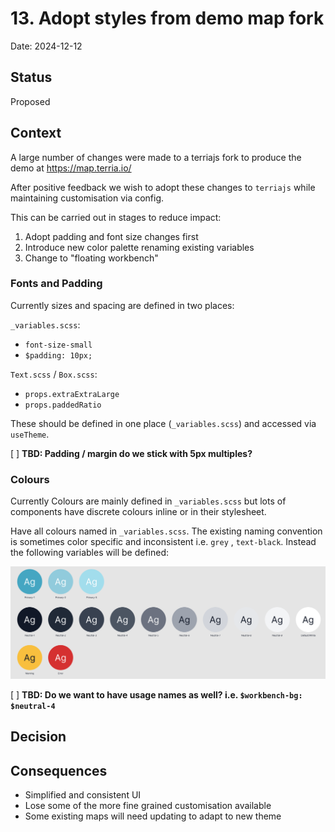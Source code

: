 # 13. Adopt styles from demo map fork

Date: 2024-12-12

## Status

Proposed

## Context

A large number of changes were made to a terriajs fork to produce the demo at https://map.terria.io/ 

After positive feedback we wish to adopt these changes to `terriajs` while maintaining customisation via config.

This can be carried out in stages to reduce impact:

1. Adopt padding and font size changes first
2. Introduce new color palette renaming existing variables
3. Change to "floating workbench"


### Fonts and Padding
Currently sizes and spacing are defined in two places:

`_variables.scss`:
- `font-size-small`
- `$padding: 10px;`

`Text.scss` / `Box.scss`:
- `props.extraExtraLarge` 
- `props.paddedRatio`

These should be defined in one place (`_variables.scss`) and accessed via `useTheme`.

[ ] **TBD: Padding / margin do we stick with 5px multiples?**

### Colours
Currently Colours are mainly defined in `_variables.scss` but lots of components have discrete colours inline or in their stylesheet.

Have all colours named in `_variables.scss`. The existing naming convention is sometimes color specific and inconsistent i.e. `grey` , `text-black`. Instead the following variables will be defined:

![weblate workflow](./imgs/colours.png)


[ ] **TBD: Do we want to have usage names as well? i.e. `$workbench-bg: $neutral-4`**

## Decision

## Consequences
- Simplified and consistent UI
- Lose some of the more fine grained customisation available
- Some existing maps will need updating to adapt to new theme